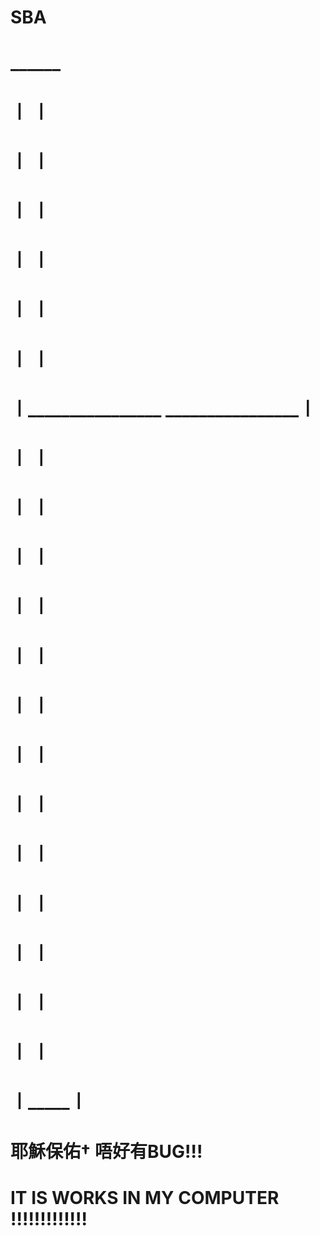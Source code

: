 # SBA

#                               ______
#                              丨     丨
#                              丨     丨
#                              丨     丨
#                              丨     丨
#              ________________丨     丨________________
#             丨                                       丨
#             丨________________       ________________丨
#                              丨     丨
#                              丨     丨
#                              丨     丨
#                              丨     丨
#                              丨     丨
#                              丨     丨
#                              丨     丨
#                              丨     丨
#                              丨     丨
#                              丨     丨
#                              丨     丨
#                              丨     丨
#                              丨     丨
#                              丨_____丨

#                         耶穌保佑† 唔好有BUG!!!

# IT IS WORKS IN MY COMPUTER !!!!!!!!!!!!!

